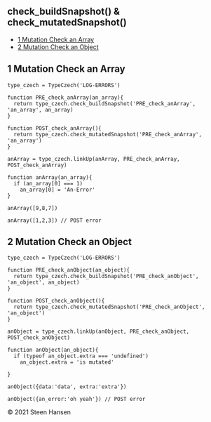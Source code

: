 
## check_buildSnapshot() & check_mutatedSnapshot()
  -  [1 Mutation Check an Array](#mutation-check-an-array) 
  -  [2 Mutation Check an Object](#mutation-check-an-object) 

## 1 Mutation Check an Array<a name="mutation-check-an-array"></a>
  
```
type_czech = TypeCzech('LOG-ERRORS')

function PRE_check_anArray(an_array){
  return type_czech.check_buildSnapshot('PRE_check_anArray', 'an_array', an_array)
}

function POST_check_anArray(){
  return type_czech.check_mutatedSnapshot('PRE_check_anArray', 'an_array')
}

anArray = type_czech.linkUp(anArray, PRE_check_anArray, POST_check_anArray) 

function anArray(an_array){
  if (an_array[0] === 1)
    an_array[0] = 'An-Error'
}

anArray([9,8,7])

anArray([1,2,3]) // POST error

```
   
## 2 Mutation Check an Object<a name="mutation-check-an-object"></a>
  
```
type_czech = TypeCzech('LOG-ERRORS')

function PRE_check_anObject(an_object){
  return type_czech.check_buildSnapshot('PRE_check_anObject', 'an_object', an_object)
}

function POST_check_anObject(){
  return type_czech.check_mutatedSnapshot('PRE_check_anObject', 'an_object')
}

anObject = type_czech.linkUp(anObject, PRE_check_anObject, POST_check_anObject) 

function anObject(an_object){
  if (typeof an_object.extra === 'undefined')
    an_object.extra = 'is mutated'

}

anObject({data:'data', extra:'extra'})

anObject({an_error:'oh yeah'}) // POST error

```

&copy; 2021 Steen Hansen 
